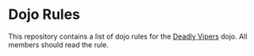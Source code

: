 Dojo Rules
==========

This repository contains a list of dojo rules for the [Deadly Vipers](https://github.com/deadlyvipers) dojo. 
All members should read the rule.

